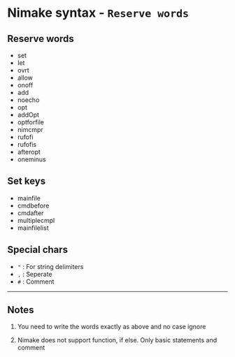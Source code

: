 # Nimake syntax - `Reserve words`

## Reserve words

-   set
-   let
-   ovrt
-   allow
-   onoff
-   add
-   noecho
-   opt
-   addOpt
-   optforfile
-   nimcmpr
-   rufofi
-   rufofis
-   afteropt
-   oneminus

## Set keys

-   mainfile
-   cmdbefore
-   cmdafter
-   multiplecmpl
-   mainfilelist

## Special chars

-   `"` : For string delimiters
-   `,` : Seperate
-   `#` : Comment

---

## Notes

1. You need to write the words exactly as above and no case ignore

2. Nimake does not support function, if else. Only basic statements and comment
